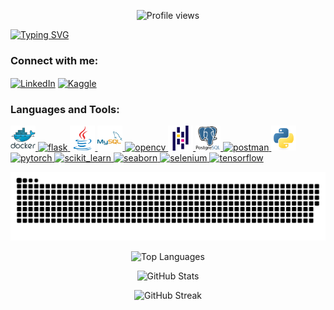<!-- Profile views and coding gif -->
<p align="center">
  <img src="https://komarev.com/ghpvc/?username=hassn11q&label=Profile%20views&color=0e75b6&style=flat" alt="Profile views" />
</p>
<a href="https://git.io/typing-svg"><img src="https://readme-typing-svg.demolab.com?font=Fira+Code&pause=1000&color=000000&width=435&lines=Hey+there!+%F0%9F%91%8B+I'm+Hassn%E3%83%84" alt="Typing SVG" /></a>
</p>
<!-- Information about profile and social links -->
<h3 align="left">Connect with me:</h3>
<p align="left">
  <a href="https://www.linkedin.com/in/hassn-alqaeri-190a29225/" target="_blank"><img align="center" src="https://raw.githubusercontent.com/rahuldkjain/github-profile-readme-generator/master/src/images/icons/Social/linked-in-alt.svg" alt="LinkedIn" height="30" width="40" /></a>
  <a href="https://www.kaggle.com/hassn1" target="_blank"><img align="center" src="https://raw.githubusercontent.com/rahuldkjain/github-profile-readme-generator/master/src/images/icons/Social/kaggle.svg" alt="Kaggle" height="30" width="40" /></a>
</p>
<!-- Languages and Tools -->
<h3 align="left">Languages and Tools:</h3>
<p align="left"> 
  <a href="https://www.docker.com/" target="_blank" rel="noreferrer"> <img src="https://raw.githubusercontent.com/devicons/devicon/master/icons/docker/docker-original-wordmark.svg" alt="docker" width="40" height="40"/> </a>
  <a href="https://flask.palletsprojects.com/" target="_blank" rel="noreferrer"> <img src="https://icon.icepanel.io/Technology/svg/Flask.svg" alt="flask" width="40" height="40"/> </a>
  <a href="https://www.java.com" target="_blank" rel="noreferrer"> <img src="https://raw.githubusercontent.com/devicons/devicon/master/icons/java/java-original.svg" alt="java" width="40" height="40"/> </a>
  <a href="https://www.mysql.com/" target="_blank" rel="noreferrer"> <img src="https://raw.githubusercontent.com/devicons/devicon/master/icons/mysql/mysql-original-wordmark.svg" alt="mysql" width="40" height="40"/> </a>
  <a href="https://opencv.org/" target="_blank" rel="noreferrer"> <img src="https://www.vectorlogo.zone/logos/opencv/opencv-icon.svg" alt="opencv" width="40" height="40"/> </a>
  <a href="https://pandas.pydata.org/" target="_blank" rel="noreferrer"> <img src="https://raw.githubusercontent.com/devicons/devicon/2ae2a900d2f041da66e950e4d48052658d850630/icons/pandas/pandas-original.svg" alt="pandas" width="40" height="40"/> </a>
  <a href="https://www.postgresql.org" target="_blank" rel="noreferrer"> <img src="https://raw.githubusercontent.com/devicons/devicon/master/icons/postgresql/postgresql-original-wordmark.svg" alt="postgresql" width="40" height="40"/> </a>
  <a href="https://postman.com" target="_blank" rel="noreferrer"> <img src="https://www.vectorlogo.zone/logos/getpostman/getpostman-icon.svg" alt="postman" width="40" height="40"/> </a>
  <a href="https://www.python.org" target="_blank" rel="noreferrer"> <img src="https://raw.githubusercontent.com/devicons/devicon/master/icons/python/python-original.svg" alt="python" width="40" height="40"/> </a>
  <a href="https://pytorch.org/" target="_blank" rel="noreferrer"> <img src="https://www.vectorlogo.zone/logos/pytorch/pytorch-icon.svg" alt="pytorch" width="40" height="40"/> </a>
  <a href="https://scikit-learn.org/" target="_blank" rel="noreferrer"> <img src="https://upload.wikimedia.org/wikipedia/commons/0/05/Scikit_learn_logo_small.svg" alt="scikit_learn" width="40" height="40"/> </a>
  <a href="https://seaborn.pydata.org/" target="_blank" rel="noreferrer"> <img src="https://seaborn.pydata.org/_images/logo-mark-lightbg.svg" alt="seaborn" width="40" height="40"/> </a>
  <a href="https://www.selenium.dev" target="_blank" rel="noreferrer"> <img src="https://raw.githubusercontent.com/detain/svg-logos/780f25886640cef088af994181646db2f6b1a3f8/svg/selenium-logo.svg" alt="selenium" width="40" height="40"/> </a>
  <a href="https://www.tensorflow.org" target="_blank" rel="noreferrer"> <img src="https://www.vectorlogo.zone/logos/tensorflow/tensorflow-icon.svg" alt="tensorflow" width="40" height="40"/> </a>
</p>
<!-- GitHub Contribution Grid Snake -->
<p align="center">
  <img alt="GitHub contribution grid snake animation" src="https://raw.githubusercontent.com/ThamerMalki/ThamerMalki/output/github-contribution-grid-snake.svg">
</p>
<!-- GitHub Stats, Top Languages, GitHub Streak -->
<p align="center">
  <img src="https://github-readme-stats.vercel.app/api/top-langs?username=hassn11q&show_icons=true&locale=en&layout=compact" alt="Top Languages" />
</p>
<p align="center">
  <img src="https://github-readme-stats.vercel.app/api?username=hassn11q&show_icons=true&locale=en" alt="GitHub Stats" />
</p>
<p align="center">
  <img src="https://github-readme-streak-stats.herokuapp.com/?user=hassn11q" alt="GitHub Streak" />
</p>
